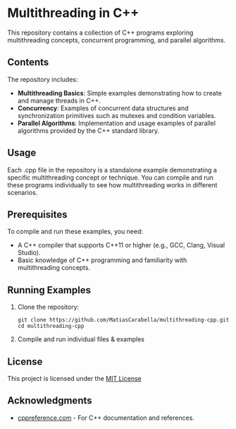 # Multithreading in C++

This repository contains a collection of C++ programs exploring multithreading concepts, concurrent programming, and parallel algorithms.

## Contents

The repository includes:
- **Multithreading Basics**: Simple examples demonstrating how to create and manage threads in C++.
- **Concurrency**: Examples of concurrent data structures and synchronization primitives such as mutexes and condition variables.
- **Parallel Algorithms**: Implementation and usage examples of parallel algorithms provided by the C++ standard library.

## Usage

Each .cpp file in the repository is a standalone example demonstrating a specific multithreading concept or technique. You can compile and run these programs individually to see how multithreading works in different scenarios.

## Prerequisites

To compile and run these examples, you need:
- A C++ compiler that supports C++11 or higher (e.g., GCC, Clang, Visual Studio).
- Basic knowledge of C++ programming and familiarity with multithreading concepts.

## Running Examples

1. Clone the repository:

    ```
    git clone https://github.com/MatiasCarabella/multithreading-cpp.git
    cd multithreading-cpp
    ```
2. Compile and run individual files & examples

## License

This project is licensed under the [MIT License](LICENSE)

## Acknowledgments
- [cppreference.com](https://en.cppreference.com/w/) - For C++ documentation and references.
